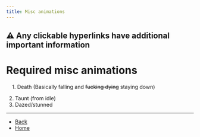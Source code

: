 ```yaml
---
title: Misc animations
---
```

## ⚠️ Any clickable hyperlinks have additional important information

# Required misc animations

&nbsp;&nbsp;&nbsp;&nbsp;1\. Death (Basically falling and ~~fucking dying~~ staying down)</li> <!-- <a href="./misc/death"> </a> -->
<ol start="2">
  <li>Taunt (from idle)</li> <!-- <a href="./misc/taunt"> </a> -->
  <li>Dazed/stunned</li> <!-- <a href="./misc/stunned"> </a> -->
</ol>

---

- [Back](./sprites)
- [Home](../)
